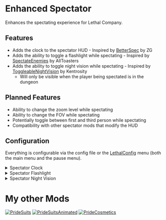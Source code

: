 # Enhanced Spectator
Enhances the spectating experience for Lethal Company.

## Features
- Adds the clock to the spectator HUD \- Inspired by [BetterSpec](https://thunderstore.io/c/lethal-company/p/ZG/BetterSpec/) by ZG
- Adds the ability to toggle a flashlight while spectating \- Inspired by [SpectateEnemies](https://thunderstore.io/c/lethal-company/p/AllToasters/SpectateEnemies/) by AllToasters
- Adds the ability to toggle night vision while spectating \- Inspired by [ToggleableNightVision](https://thunderstore.io/c/lethal-company/p/kentrosity/ToggleableNightVision/) by Kentrosity
  - Will only be visible when the player being spectated is in the dungeon

## Planned Features
- Ability to change the zoom level while spectating
- Ability to change the FOV while spectating
- Potentially toggle between first and third person while spectating
- Compatibility with other spectator mods that modify the HUD

## Configuration
Everything is configurable via the config file or the [LethalConfig](https://thunderstore.io/c/lethal-company/p/AinaVT/LethalConfig/) menu (both the main menu and the pause menu).

<details>
  <summary>Spectator Clock</summary>
  
  ### Enabling or Disabling the spectator clock
  The ```Allowed``` setting lets you enable or disable the clock entirely

  ```cfg
    ## Allow clock while spectating.
    # Setting type: Boolean
    # Default value: true
    Allowed = true
  ```
  
  ### Move the "(Specating: Player)" text down
  The ```Rasied Clock Support``` setting lets you move the spectating text down so it doesnt interfere with the clock if you are using mods that move the clocks position higher (e.g. [LCBetterClock](https://thunderstore.io/c/lethal-company/p/BlueAmulet/LCBetterClock/)).

  ```cfg
    ## Moves the text showing who you are spectating down a bit to support mods that move the clock position higher (e.g. LCBetterClock).
    # Setting type: Boolean
    # Default value: false
    Rasied Clock Support = false
  ```
  
</details>

<details>
  <summary>Spectator Flashlight</summary>
  
  ### Enabling or Disabling the spectator flashlight
  The ```Allowed``` setting lets you enable or disable the flashlight entirely.

  ```cfg
    ## Allow flashlight while spectating.
    # Setting type: Boolean
    # Default value: true
    Allowed = true
  ```
  
  ### Change the spectator flashlight key binding (Requires game restart)
  The ```Keybind``` setting lets you customize which keybind the mod uses for the flashlight.

  ```cfg
    ## Input binding to toggle flashlight while spectating.
    # Setting type: String
    # Default value: <Keyboard>/f
    Keybind = <Keyboard>/f

  ```
</details>

<details>
  <summary>Spectator Night Vision</summary>
  
  ### Set the intensity of night vision
  The ```Intensity``` setting lets change how bright the night vision is.

  ```cfg
    ## This is how bright the night vision makes the environment when enabled.
    # Setting type: Single
    # Default value: 7500
    # Range: 100 - 100000 (higher is brighter)
    Intensity = 7500
  ```
  
  ### Enabling or Disabling spectator night vision
  The ```Allowed``` setting lets you enable or disable night vision entirely.

  ```cfg
    ## Allow night vision while spectating.
    # Setting type: Boolean
    # Default value: true
    Allowed = true
  ```
  
  ### Change the spectator night vision key binding (Requires game restart)
  The ```Keybind``` setting lets you customize which keybind the mod uses for the night vision.

  ```cfg
    ## Input binding to toggle night vision while spectating.
    # Setting type: String
    # Default value: <Keyboard>/n
    Keybind = <Keyboard>/n
  ```
</details>

# My other Mods
[![PrideSuits](https://gcdn.thunderstore.io/live/repository/icons/PXC-PrideSuits-1.0.0.png.256x256_q95_crop.jpg 'PrideSuits')](https://thunderstore.io/c/lethal-company/p/PXC/PrideSuits/)
[![PrideSuitsAnimated](https://gcdn.thunderstore.io/live/repository/icons/PXC-PrideSuitsAnimated-1.0.0.png.256x256_q95_crop.jpg 'PrideSuitsAnimated')](https://thunderstore.io/c/lethal-company/p/PXC/PrideSuitsAnimated/)
[![PrideCosmetics](https://gcdn.thunderstore.io/live/repository/icons/PXC-PrideCosmetics-1.0.1.png.256x256_q95_crop.png 'PrideCosmetics')](https://thunderstore.io/c/lethal-company/p/PXC/PrideCosmetics/)